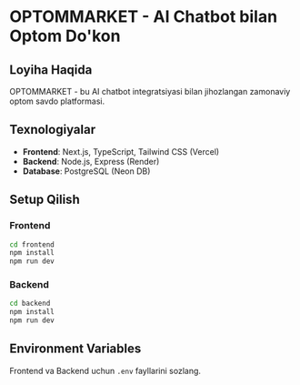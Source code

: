 # OPTOMMARKET - AI Chatbot bilan Optom Do'kon

## Loyiha Haqida
OPTOMMARKET - bu AI chatbot integratsiyasi bilan jihozlangan zamonaviy optom savdo platformasi.

## Texnologiyalar
- **Frontend**: Next.js, TypeScript, Tailwind CSS (Vercel)
- **Backend**: Node.js, Express (Render)
- **Database**: PostgreSQL (Neon DB)

## Setup Qilish

### Frontend
```bash
cd frontend
npm install
npm run dev
```

### Backend
```bash
cd backend
npm install
npm run dev
```

## Environment Variables
Frontend va Backend uchun `.env` fayllarini sozlang.
